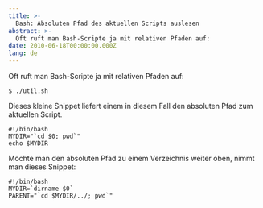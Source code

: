 ```yaml
---
title: >-
  Bash: Absoluten Pfad des aktuellen Scripts auslesen
abstract: >-
  Oft ruft man Bash-Scripte ja mit relativen Pfaden auf:
date: 2010-06-18T00:00:00.000Z
lang: de
---
```


Oft ruft man Bash-Scripte ja mit relativen Pfaden auf:

    $ ./util.sh

Dieses kleine Snippet liefert einem in diesem Fall den absoluten Pfad zum
aktuellen Script.

    #!/bin/bash
    MYDIR="`cd $0; pwd`"
    echo $MYDIR

Möchte man den absoluten Pfad zu einem Verzeichnis weiter oben, nimmt man dieses
Snippet:

    #!/bin/bash
    MYDIR=`dirname $0`
    PARENT="`cd $MYDIR/../; pwd`"
